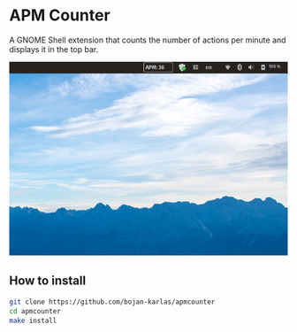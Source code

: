 # APM Counter

A GNOME Shell extension that counts the number of actions per minute and displays it in the top bar.

![Screenshot](screenshot.png)

## How to install

```bash
git clone https://github.com/bojan-karlas/apmcounter
cd apmcounter
make install
```
